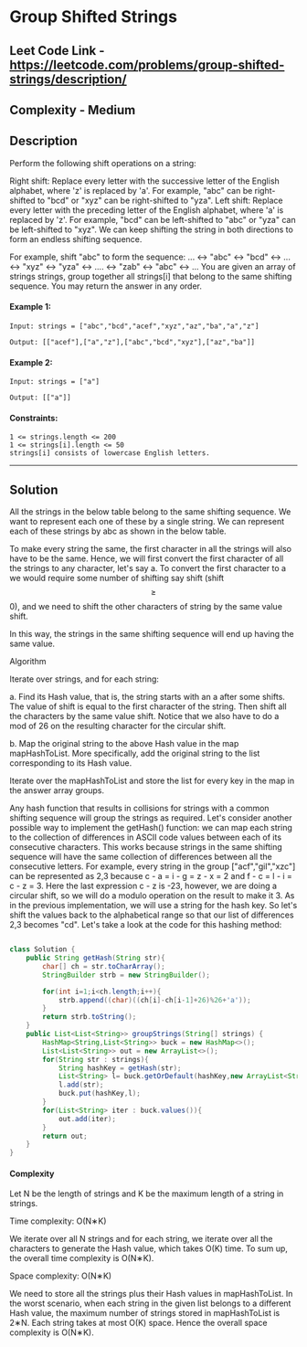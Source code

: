 # Group Shifted Strings

## Leet Code Link - https://leetcode.com/problems/group-shifted-strings/description/

## Complexity - Medium

## Description
Perform the following shift operations on a string:

Right shift: Replace every letter with the successive letter of the English alphabet, where 'z' is replaced by 'a'. For example, "abc" can be right-shifted to "bcd" or "xyz" can be right-shifted to "yza".
Left shift: Replace every letter with the preceding letter of the English alphabet, where 'a' is replaced by 'z'. For example, "bcd" can be left-shifted to "abc" or "yza" can be left-shifted to "xyz".
We can keep shifting the string in both directions to form an endless shifting sequence.

For example, shift "abc" to form the sequence: ... <-> "abc" <-> "bcd" <-> ... <-> "xyz" <-> "yza" <-> .... <-> "zab" <-> "abc" <-> ...
You are given an array of strings strings, group together all strings[i] that belong to the same shifting sequence. You may return the answer in any order.

 

#### Example 1:
```
Input: strings = ["abc","bcd","acef","xyz","az","ba","a","z"]

Output: [["acef"],["a","z"],["abc","bcd","xyz"],["az","ba"]]
```

#### Example 2:
```
Input: strings = ["a"]

Output: [["a"]]
```
 

#### Constraints:
```
1 <= strings.length <= 200
1 <= strings[i].length <= 50
strings[i] consists of lowercase English letters.
```

---
## Solution
All the strings in the below table belong to the same shifting sequence. We want to represent each one of these by a single string. We can represent each of these strings by abc as shown in the below table.

To make every string the same, the first character in all the strings will also have to be the same. Hence, we will first convert the first character of all the strings to any character, let's say a. To convert the first character to a we would require some number of shifting say shift (shift $$\geq $$ 0), and we need to shift the other characters of string by the same value shift.

In this way, the strings in the same shifting sequence will end up having the same value.

Algorithm

Iterate over strings, and for each string:

a. Find its Hash value, that is, the string starts with an a after some shifts. The value of shift is equal to the first character of the string. Then shift all the characters by the same value shift. Notice that we also have to do a mod of 26 on the resulting character for the circular shift.

b. Map the original string to the above Hash value in the map mapHashToList. More specifically, add the original string to the list corresponding to its Hash value.

Iterate over the mapHashToList and store the list for every key in the map in the answer array groups.

Any hash function that results in collisions for strings with a common shifting sequence will group the strings as required. Let's consider another possible way to implement the getHash() function: we can map each string to the collection of differences in ASCII code values between each of its consecutive characters. This works because strings in the same shifting sequence will have the same collection of differences between all the consecutive letters. For example, every string in the group ["acf","gil","xzc"] can be represented as 2,3 because c - a = i - g = z - x = 2 and f - c = l - i = c - z = 3. Here the last expression c - z is -23, however, we are doing a circular shift, so we will do a modulo operation on the result to make it 3. As in the previous implementation, we will use a string for the hash key. So let's shift the values back to the alphabetical range so that our list of differences 2,3 becomes "cd". Let's take a look at the code for this hashing method:

```java

class Solution {
    public String getHash(String str){
        char[] ch = str.toCharArray();
        StringBuilder strb = new StringBuilder();

        for(int i=1;i<ch.length;i++){
            strb.append((char)((ch[i]-ch[i-1]+26)%26+'a'));
        }
        return strb.toString();
    }
    public List<List<String>> groupStrings(String[] strings) {
        HashMap<String,List<String>> buck = new HashMap<>();
        List<List<String>> out = new ArrayList<>();
        for(String str : strings){
            String hashKey = getHash(str);
            List<String> l= buck.getOrDefault(hashKey,new ArrayList<String>());
            l.add(str);
            buck.put(hashKey,l);
        }
        for(List<String> iter : buck.values()){
            out.add(iter);
        }
        return out;
    }
}
```
#### Complexity 
Let N be the length of strings and K be the maximum length of a string in strings.

Time complexity: O(N∗K)

We iterate over all N strings and for each string, we iterate over all the characters to generate the Hash value, which takes O(K) time. To sum up, the overall time complexity is O(N∗K).

Space complexity: O(N∗K)

We need to store all the strings plus their Hash values in mapHashToList. In the worst scenario, when each string in the given list belongs to a different Hash value, the maximum number of strings stored in mapHashToList is 2∗N. Each string takes at most O(K) space. Hence the overall space complexity is O(N∗K).
